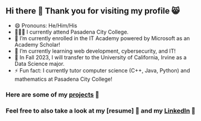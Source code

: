 ## Hi there 👋 Thank you for visiting my profile 😸

- 😄 Pronouns: He/Him/His 
- 🧑🏻‍🏫 I currently attend Pasadena City College.
- 🔭 I’m currently enrolled in the IT Academy powered by Microsoft as an Academy Scholar!
- 🌱 I’m currently learning web development, cybersecurity, and IT!
- 🔮 In Fall 2023, I will transfer to the University of California, Irvine as a Data Science major.
- ⚡ Fun fact: I currently tutor computer science (C++, Java, Python) and mathematics at Pasadena City College! 

### Here are some of my [projects](https://github.com/allenlamb/projects/blob/main/README.md) 💾
### Feel free to also take a look at my [resume] 📄 and my [LinkedIn](https://www.linkedin.com/in/alam23/) 👔
